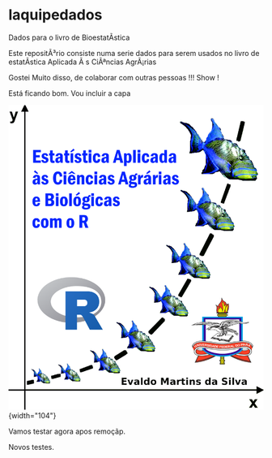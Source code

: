 # laquipedados

Dados para o livro de BioestatÃ­stica

Este repositÃ³rio consiste numa serie dados para serem usados no livro de estatÃ­stica Aplicada Ã s CiÃªncias AgrÃ¡rias

Gostei Muito disso, de colaborar com outras pessoas !!! Show !

Está ficando bom. Vou incluir a capa

![](images/Capa%20de%20Esta%20Pesqueira_3.png){width="104"}

Vamos testar agora apos remoçãp.

Novos testes.
